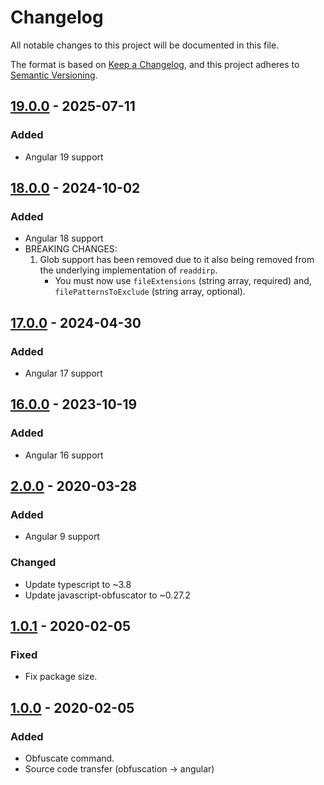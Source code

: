 # Changelog
All notable changes to this project will be documented in this file.

The format is based on [Keep a Changelog](https://keepachangelog.com/en/1.0.0/),
and this project adheres to [Semantic Versioning](https://semver.org/spec/v2.0.0.html).

## [19.0.0] - 2025-07-11
### Added
- Angular 19 support

## [18.0.0] - 2024-10-02
### Added
- Angular 18 support
- BREAKING CHANGES:
  1. Glob support has been removed due to it also being removed from the underlying implementation of `readdirp`.
     * You must now use `fileExtensions` (string array, required) and, `filePatternsToExclude` (string array, optional).

## [17.0.0] - 2024-04-30
### Added
- Angular 17 support

## [16.0.0] - 2023-10-19
### Added
- Angular 16 support

## [2.0.0] - 2020-03-28
### Added
- Angular 9 support

### Changed
- Update typescript to ~3.8
- Update javascript-obfuscator to ~0.27.2

## [1.0.1] - 2020-02-05
### Fixed
- Fix package size.

## [1.0.0] - 2020-02-05
### Added
- Obfuscate command.
- Source code transfer (obfuscation -> angular)

[19.0.0]: https://github.com/russcarver/ngx-source-obfuscation/compare/v18.0.0...v19.0.0
[18.0.0]: https://github.com/russcarver/ngx-source-obfuscation/compare/v17.0.0...v18.0.0
[17.0.0]: https://github.com/russcarver/ngx-source-obfuscation/compare/v16.0.0...v17.0.0
[16.0.0]: https://github.com/russcarver/ngx-source-obfuscation/compare/v2.0.0...v16.0.0
[2.0.0]: https://github.com/studer-raimann/ngx-source-obfuscation/compare/v1.0.1...v2.0.0
[1.0.1]: https://github.com/studer-raimann/ngx-source-obfuscation/compare/v1.0.0...v1.0.1
[1.0.0]: https://github.com/studer-raimann/ngx-source-obfuscation/releases/tag/v1.0.0
